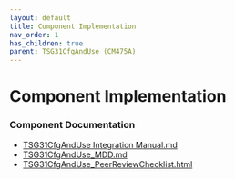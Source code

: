```yaml
---
layout: default
title: Component Implementation
nav_order: 1
has_children: true
parent: TSG31CfgAndUse (CM475A)
---
```

# Component Implementation
### Component Documentation

- [TSG31CfgAndUse Integration Manual.md](doc/TSG31CfgAndUse%20Integration%20Manual.md)
- [TSG31CfgAndUse_MDD.md](doc/TSG31CfgAndUse_MDD.md)
- [TSG31CfgAndUse_PeerReviewChecklist.html](doc/TSG31CfgAndUse_PeerReviewChecklist.html)

